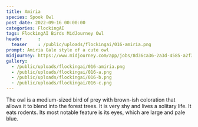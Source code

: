 ```yaml
---
title: Amiria
species: Spook Owl
post_date: 2022-09-16 00:00:00
categories: FlockingAI
tags: FlockingAI Birds MidJourney Owl
header      :
  teaser    : /public/uploads/flockingai/016-amiria.png
prompt: Amiria Gale style of a cute owl
midjourney: https://www.midjourney.com/app/jobs/8d36ca36-2a3d-4585-a2f3-5f4040ecf766
gallery: 
  - /public/uploads/flockingai/016-amiria.png
  - /public/uploads/flockingai/016-a.png
  - /public/uploads/flockingai/016-b.png
  - /public/uploads/flockingai/016-c.png
---
```


The owl is a medium-sized bird of prey with brown-ish coloration that allows it to blend into the forest trees. It is very shy and lives a solitary life. It eats rodents. Its most notable feature is its eyes, which are large and pale blue.
